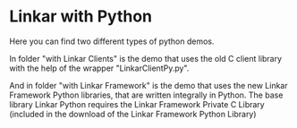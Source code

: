 # Linkar with Python

Here you can find two different types of python demos.

In folder "with Linkar Clients" is the demo that uses the old C client library with the help of the wrapper "LinkarClientPy.py".

And in folder "with Linkar Framework" is the demo that uses the new Linkar Framework Python libraries, that are written integrally in Python.
The base library Linkar Python requires the Linkar Framework Private C Library (included in the download of the Linkar Framework Python Library)
